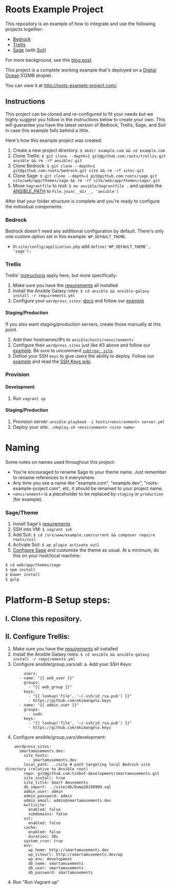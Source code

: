 # Roots Example Project

This repository is an example of how to integrate and use the following projects together:

* [Bedrock](https://github.com/roots/bedrock)
* [Trellis](https://github.com/roots/trellis)
* [Sage](https://github.com/roots/sage) (with [Soil](https://github.com/roots/soil))

For more background, see this [blog post](https://roots.io/a-modern-wordpress-example/).

This project is a complete working example that's deployed on a [Digital Ocean](https://roots.io/r/digitalocean/) 512MB droplet.

You can view it at http://roots-example-project.com/.

## Instructions

This project can be cloned and re-configured to fit your needs but we highly suggest you follow in the instructions below to create your own. This will guarantee you have the latest version of Bedrock, Trellis, Sage, and Soil in case this example falls behind a little.

Here's how this example project was created:

1. Create a new project directory: `$ mkdir example.com && cd example.com`
2. Clone Trellis: `$ git clone --depth=1 git@github.com:roots/trellis.git ansible && rm -rf ansible/.git`
3. Clone Bedrock: `$ git clone --depth=1 git@github.com:roots/bedrock.git site && rm -rf site/.git`
4. Clone Sage: `$ git clone --depth=1 git@github.com:roots/sage.git site/web/app/themes/sage && rm -rf site/web/app/themes/sage/.git`
5. Move `Vagrantfile` to root: `$ mv ansible/Vagrantfile .` and update the [ANSIBLE_PATH](https://github.com/roots/roots-example-project.com/blob/master/Vagrantfile#L6) to `File.join(__dir__, 'ansible')`

After that your folder structure is complete and you're ready to configure the individual components.

### Bedrock

Bedrock doesn't need any additional configuration by default. There's only one custom option set in this example: `WP_DEFAULT_THEME`.

* In `site/config/application.php` add `define('WP_DEFAULT_THEME', 'sage');`

### Trellis

Trellis' [instructions](https://github.com/roots/trellis) apply here, but more specifically:

1. Make sure you have the [requirements](https://github.com/roots/trellis#requirements) all installed
2. Install the Ansible Galaxy roles: `$ cd ansible && ansible-galaxy install -r requirements.yml`
3. Configure your `wordpress_sites`: [docs](https://github.com/roots/trellis#wordpress-sites) and follow our [example](https://github.com/roots/roots-example-project.com/blob/master/ansible/group_vars/development)

#### Staging/Production

If you also want staging/production servers, create those manually at this point.

1. Add their hostnames/IPs to `ansible/hosts/<environment>`
2. Configure their `wordpress_sites` just like #3 above and follow our [example](https://github.com/roots/roots-example-project.com/blob/master/ansible/group_vars/production). Be sure to uncomment [`subtree: site`](https://github.com/roots/roots-example-project.com/blob/master/ansible/group_vars/production#L23).
3. Define your SSH `keys` to give users the ability to deploy. Follow our [example](https://github.com/roots/roots-example-project.com/blob/master/ansible/group_vars/all#L27-L29) and read the [SSH Keys wiki](https://github.com/roots/trellis/wiki/SSH-Keys).

### Provision

#### Development
1. Run `vagrant up`

#### Staging/Production
1. Provision server: `ansible-playbook -i hosts/<environment> server.yml`
2. Deploy your site: `./deploy.sh <environment> <site name>`

# Naming

Some notes on names used throughout this project:

* You're encouraged to rename Sage to your theme name. Just remember to rename references to it everywhere.
* Any time you see a name like "example.com", "example.dev", "roots-example-project.com", etc, it should be renamed to your project name.
* `<environment>` is a placeholder to be replaced by `staging` or `production` (for example).

### Sage/Theme

1. Install Sage's [requirements](https://github.com/roots/sage#requirements)
2. SSH into VM: `$ vagrant ssh`
3. Add Soil: `$ cd /srv/www/example.com/current && composer require roots/soil`
4. Activate Soil: `$ wp plugin activate soil`
5. [Configure Sage](https://github.com/roots/sage#theme-development) and customize the theme as usual. At a minimum, do this on your host/local machine:

```bash
$ cd web/app/themes/sage
$ npm install
$ bower install
$ gulp
```

#


# Platform-B Setup steps:

## I. Clone this repository.
## II. Configure Trellis:
1. Make sure you have the [requirements](https://github.com/roots/trellis#requirements) all installed
2. Install the Ansible Galaxy roles: `$ cd ansible && ansible-galaxy install -r requirements.yml`
3. Configure ansible/group_vars/all:
	a. Add your SSH Keys:

```
		users:
	  - name: "{{ web_user }}"
	    groups:
	      - "{{ web_group }}"
	    keys:
	      - "{{ lookup('file', '~/.ssh/id_rsa.pub') }}"
	      - https://github.com/okimangelo.keys
	  - name: "{{ admin_user }}"
	    groups:
	      - sudo
	    keys:
	      - "{{ lookup('file', '~/.ssh/id_rsa.pub') }}"
	      - https://github.com/okimangelo.keys      
```

4. Configure ansible/group_vars/development:
```
	wordpress_sites:
	  smartamusements.dev:
	    site_hosts:
	      - smartamusements.dev
	    local_path: ../site # path targeting local Bedrock site directory (relative to Ansible root)
	    repo: git@github.com:tinbot-development/smartamusements.git
	    site_install: true
	    site_title: Smart Amusements
	    db_import: ../site/db/Dump20150909.sql
	    admin_user: admin
	    admin_password: admin
	    admin_email: admin@smartamusements.dev
	    multisite:
	      enabled: false
	      subdomains: false
	    ssl:
	      enabled: false
	    cache:
	      enabled: false
	      duration: 30s
	    system_cron: true
	    env:
	      wp_home: http://smartamusements.dev
	      wp_siteurl: http://smartamusements.dev/wp
	      wp_env: development
	      db_name: smartamusements
	      db_user: smartamusements
	      db_password: smartamusements
```

4. Run "Run Vagrant up"
